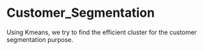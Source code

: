 # Customer_Segmentation
Using Kmeans, we try to find the efficient cluster for the customer segmentation purpose.
